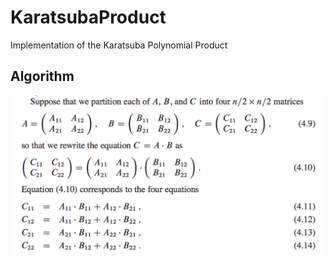 # KaratsubaProduct
Implementation of the Karatsuba Polynomial Product

## Algorithm
![img.png](img.png)
